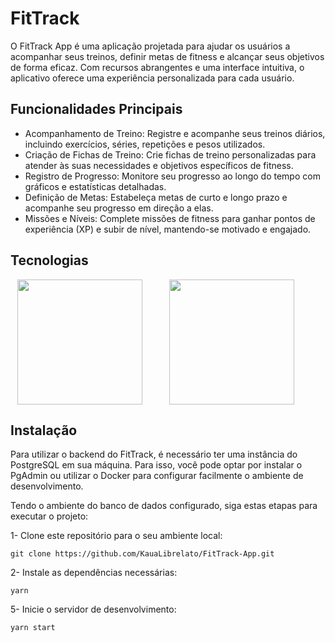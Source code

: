 # FitTrack

O FitTrack App é uma aplicação projetada para ajudar os usuários a acompanhar seus treinos, definir metas de fitness e alcançar seus objetivos de forma eficaz. Com recursos abrangentes e uma interface intuitiva, o aplicativo oferece uma experiência personalizada para cada usuário.

## Funcionalidades Principais

- Acompanhamento de Treino: Registre e acompanhe seus treinos diários, incluindo exercícios, séries, repetições e pesos utilizados.
- Criação de Fichas de Treino: Crie fichas de treino personalizadas para atender às suas necessidades e objetivos específicos de fitness.
- Registro de Progresso: Monitore seu progresso ao longo do tempo com gráficos e estatísticas detalhadas.
- Definição de Metas: Estabeleça metas de curto e longo prazo e acompanhe seu progresso em direção a elas.
- Missões e Níveis: Complete missões de fitness para ganhar pontos de experiência (XP) e subir de nível, mantendo-se motivado e engajado.

## Tecnologias

<div align="center">
  <img width=200 align="center" src="https://cdn.jsdelivr.net/gh/devicons/devicon@latest/icons/postgresql/postgresql-original.svg" />
  &nbsp;
  &nbsp;
  &nbsp;
  &nbsp;
  &nbsp;
  <img width=200 align="center" src="https://cdn.jsdelivr.net/gh/devicons/devicon@latest/icons/npm/npm-original-wordmark.svg" />
  &nbsp;
  &nbsp;
  &nbsp;
  &nbsp;
  &nbsp;
</div>

## Instalação
Para utilizar o backend do FitTrack, é necessário ter uma instância do PostgreSQL em sua máquina. 
Para isso, você pode optar por instalar o PgAdmin ou utilizar o Docker para configurar facilmente o ambiente de desenvolvimento.

Tendo o ambiente do banco de dados configurado, siga estas etapas para executar o projeto:

1- Clone este repositório para o seu ambiente local:
```
git clone https://github.com/KauaLibrelato/FitTrack-App.git
```

2- Instale as dependências necessárias:
```
yarn
```

5- Inicie o servidor de desenvolvimento:
```
yarn start
```
